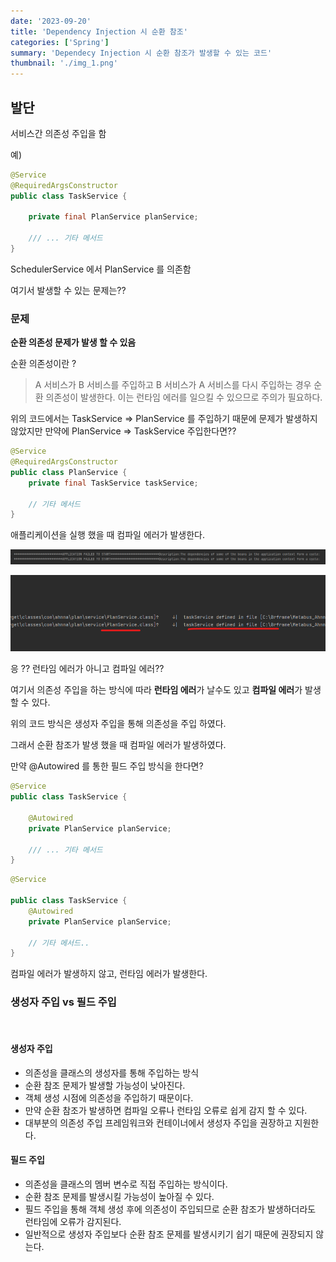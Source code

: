 ```yaml
---
date: '2023-09-20'
title: 'Dependency Injection 시 순환 참조'
categories: ['Spring']
summary: 'Dependecy Injection 시 순환 참조가 발생할 수 있는 코드'
thumbnail: './img_1.png'
---
```


## 발단

서비스간 의존성 주입을 함

예)

```java
@Service
@RequiredArgsConstructor
public class TaskService {

    private final PlanService planService;

    /// ... 기타 메서드
}
```

SchedulerService 에서 PlanService 를 의존함

여기서 발생할 수 있는 문제는??

### 문제

**순환 의존성 문제가 발생 할 수 있음**

순환 의존성이란 ?

> A 서비스가 B 서비스를 주입하고 B 서비스가 A 서비스를 다시 주입하는 경우 순환 의존성이 발생한다.
> 이는 런타임 에러를 일으킬 수 있으므로 주의가 필요하다.

위의 코드에서는 TaskService => PlanService 를 주입하기 때문에
문제가 발생하지 않았지만
만약에 PlanService => TaskService 주입한다면??

```java
@Service
@RequiredArgsConstructor
public class PlanService {
    private final TaskService taskService;

    // 기타 메서드
}
```

애플리케이션을 실행 했을 때 컴파일 에러가 발생한다.

![img.png](img.png)

![img_1.png](img_1.png)

응 ?? 런타임 에러가 아니고 컴파일 에러??

여기서 의존성 주입을 하는 방식에 따라 **런타임 에러**가 날수도 있고 **컴파일 에러**가 발생할 수 있다.

위의 코드 방식은 생성자 주입을 통해 의존성을 주입 하였다.

그래서 순환 참조가 발생 했을 때 컴파일 에러가 발생하였다.

만약 @Autowired 를 통한 필드 주입 방식을 한다면?

```java
@Service
public class TaskService {

    @Autowired
    private PlanService planService;

    /// ... 기타 메서드
}
```

```java
@Service

public class TaskService {
    @Autowired
    private PlanService planService;

    // 기타 메서드..
}
```

컴파일 에러가 발생하지 않고, 런타임 에러가 발생한다.

### 생성자 주입 vs 필드 주입

<br/>

#### 생성자 주입

- 의존성을 클래스의 생성자를 통해 주입하는 방식
- 순환 참조 문제가 발생할 가능성이 낮아진다.
- 객체 생성 시점에 의존성을 주입하기 때문이다.
- 만약 순환 참조가 발생하면 컴파일 오류나 런타임 오류로 쉽게 감지 할 수 있다.
- 대부분의 의존성 주입 프레임워크와 컨테이너에서 생성자 주입을 권장하고 지원한다.

#### 필드 주입

- 의존성을 클래스의 멤버 변수로 직접 주입하는 방식이다.
- 순환 참조 문제를 발생시킬 가능성이 높아질 수 있다.
- 필드 주입을 통해 객체 생성 후에 의존성이 주입되므로 순환 참조가 발생하더라도 런타임에 오류가 감지된다.
- 일반적으로 생성자 주입보다 순환 참조 문제를 발생시키기 쉽기 때문에 권장되지 않는다.
